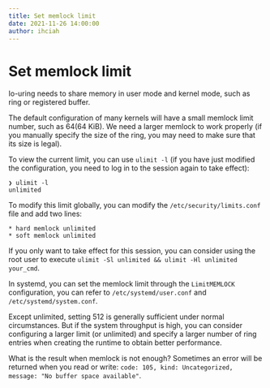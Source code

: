 ```yaml
---
title: Set memlock limit
date: 2021-11-26 14:00:00
author: ihciah
---
```


# Set memlock limit
Io-uring needs to share memory in user mode and kernel mode, such as ring or registered buffer.

The default configuration of many kernels will have a small memlock limit number, such as 64(64 KiB). We need a larger memlock to work properly (if you manually specify the size of the ring, you may need to make sure that its size is legal).

To view the current limit, you can use `ulimit -l` (if you have just modified the configuration, you need to log in to the session again to take effect):
```
❯ ulimit -l
unlimited
```

To modify this limit globally, you can modify the `/etc/security/limits.conf` file and add two lines:
```
* hard memlock unlimited
* soft memlock unlimited
```

If you only want to take effect for this session, you can consider using the root user to execute `ulimit -Sl unlimited && ulimit -Hl unlimited your_cmd`.

In systemd, you can set the memlock limit through the `LimitMEMLOCK` configuration, you can refer to `/etc/systemd/user.conf` and `/etc/systemd/system.conf`.

Except unlimited, setting 512 is generally sufficient under normal circumstances. But if the system throughput is high, you can consider configuring a larger limit (or unlimited) and specify a larger number of ring entries when creating the runtime to obtain better performance.

What is the result when memlock is not enough? Sometimes an error will be returned when you read or write: `code: 105, kind: Uncategorized, message: "No buffer space available"`.
